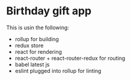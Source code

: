 # Birthday gift app

This is usin the following:
- rollup for building
- redux store
- react for rendering
- react-router + react-router-redux for routing
- babel latest js
- eslint plugged into rollup for linting
